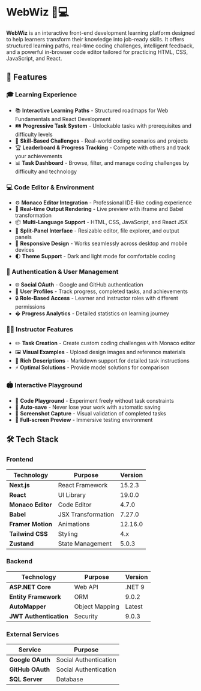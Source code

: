 # WebWiz 🧠💻

**WebWiz** is an interactive front-end development learning platform designed to help learners transform their knowledge into job-ready skills. It offers structured learning paths, real-time coding challenges, intelligent feedback, and a powerful in-browser code editor tailored for practicing HTML, CSS, JavaScript, and React.

## 🚀 Features

### 🎓 Learning Experience
- 📚 **Interactive Learning Paths** - Structured roadmaps for Web Fundamentals and React Development
- 🛤️ **Progressive Task System** - Unlockable tasks with prerequisites and difficulty levels
- 🎯 **Skill-Based Challenges** - Real-world coding scenarios and projects
- 🏆 **Leaderboard & Progress Tracking** - Compete with others and track your achievements
- 📊 **Task Dashboard** - Browse, filter, and manage coding challenges by difficulty and technology

### 💻 Code Editor & Environment
- ⚙️ **Monaco Editor Integration** - Professional IDE-like coding experience
- 🔁 **Real-time Output Rendering** - Live preview with iframe and Babel transformation
- 📦 **Multi-Language Support** - HTML, CSS, JavaScript, and React JSX
- 🎨 **Split-Panel Interface** - Resizable editor, file explorer, and output panels
- 📱 **Responsive Design** - Works seamlessly across desktop and mobile devices
- 🌓 **Theme Support** - Dark and light mode for comfortable coding

### 🔐 Authentication & User Management
- 🌐 **Social OAuth** - Google and GitHub authentication
- 👤 **User Profiles** - Track progress, completed tasks, and achievements
- 🔒 **Role-Based Access** - Learner and instructor roles with different permissions
- � **Progress Analytics** - Detailed statistics on learning journey

### 👨‍🏫 Instructor Features
- ✏️ **Task Creation** - Create custom coding challenges with Monaco editor
- 🖼️ **Visual Examples** - Upload design images and reference materials
- 📝 **Rich Descriptions** - Markdown support for detailed task instructions
- ⚡ **Optimal Solutions** - Provide model solutions for comparison

### 🏟️ Interactive Playground
- 🧪 **Code Playground** - Experiment freely without task constraints
- 💾 **Auto-save** - Never lose your work with automatic saving
- 📸 **Screenshot Capture** - Visual validation of completed tasks
- 🔄 **Full-screen Preview** - Immersive testing environment

## 🛠️ Tech Stack

### Frontend
| Technology | Purpose | Version |
|------------|---------|---------|
| **Next.js** | React Framework | 15.2.3 |
| **React** | UI Library | 19.0.0 |
| **Monaco Editor** | Code Editor | 4.7.0 |
| **Babel** | JSX Transformation | 7.27.0 |
| **Framer Motion** | Animations | 12.16.0 |
| **Tailwind CSS** | Styling | 4.x |
| **Zustand** | State Management | 5.0.3 |

### Backend
| Technology | Purpose | Version |
|------------|---------|---------|
| **ASP.NET Core** | Web API | .NET 9 |
| **Entity Framework** | ORM | 9.0.2 |
| **AutoMapper** | Object Mapping | Latest |
| **JWT Authentication** | Security | 9.0.3 |

### External Services
| Service | Purpose |
|---------|---------|
| **Google OAuth** | Social Authentication |
| **GitHub OAuth** | Social Authentication |
| **SQL Server** | Database |



